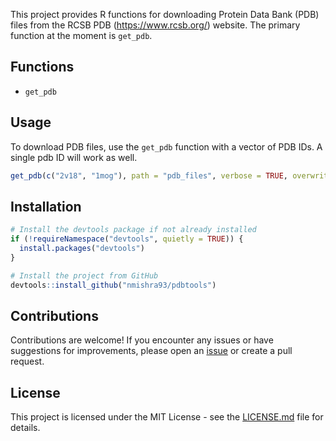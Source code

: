 This project provides R functions for downloading  Protein Data Bank (PDB) files from the RCSB PDB (https://www.rcsb.org/) website. The primary function at the moment is `get_pdb`.

## Functions

- `get_pdb`

## Usage

To download PDB files, use the `get_pdb` function with a vector of PDB IDs. A single pdb ID will work as well.

```R
get_pdb(c("2v18", "1mog"), path = "pdb_files", verbose = TRUE, overwrite = FALSE)
```

## Installation

```R
# Install the devtools package if not already installed
if (!requireNamespace("devtools", quietly = TRUE)) {
  install.packages("devtools")
}

# Install the project from GitHub
devtools::install_github("nmishra93/pdbtools")
```

## Contributions

Contributions are welcome! If you encounter any issues or have suggestions for improvements, please open an [issue](https://github.com/nmishra93/pdbtools/issues) or create a pull request.

## License

This project is licensed under the MIT License - see the [LICENSE.md](LICENSE.md) file for details.
